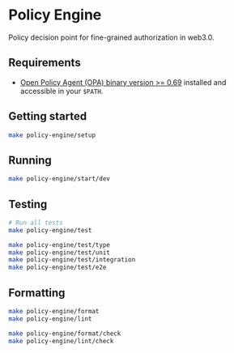 # Policy Engine

Policy decision point for fine-grained authorization in web3.0.

## Requirements

- [Open Policy Agent (OPA) binary version >=
  0.69](https://www.openpolicyagent.org/docs/latest/#1-download-opa) installed
  and accessible in your `$PATH`.

## Getting started

```bash
make policy-engine/setup
```

## Running

```bash
make policy-engine/start/dev
```

## Testing

```bash
# Run all tests
make policy-engine/test

make policy-engine/test/type
make policy-engine/test/unit
make policy-engine/test/integration
make policy-engine/test/e2e
```

## Formatting

```bash
make policy-engine/format
make policy-engine/lint

make policy-engine/format/check
make policy-engine/lint/check
```
